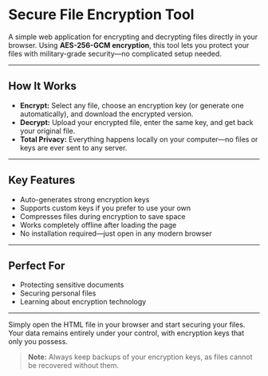 
# Secure File Encryption Tool

A simple web application for encrypting and decrypting files directly in your browser. Using **AES-256-GCM encryption**, this tool lets you protect your files with military-grade security—no complicated setup needed.

---

## How It Works

- **Encrypt:** Select any file, choose an encryption key (or generate one automatically), and download the encrypted version.
- **Decrypt:** Upload your encrypted file, enter the same key, and get back your original file.
- **Total Privacy:** Everything happens locally on your computer—no files or keys are ever sent to any server.

---

## Key Features

- Auto-generates strong encryption keys
- Supports custom keys if you prefer to use your own
- Compresses files during encryption to save space
- Works completely offline after loading the page
- No installation required—just open in any modern browser

---

## Perfect For

- Protecting sensitive documents
- Securing personal files
- Learning about encryption technology

---

Simply open the HTML file in your browser and start securing your files. Your data remains entirely under your control, with encryption keys that only you possess.

> **Note:** Always keep backups of your encryption keys, as files cannot be recovered without them.
